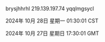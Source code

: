 brysjhhrhl 219.139.197.74 yqqlmgsycl

2024年 10月 28日 星期一 01:30:01 CST

2024年 10月 27日 星期日 17:30:01 GMT
